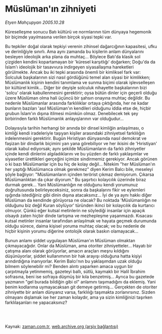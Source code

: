 # Müslüman'ın zihniyeti

*Etyen Mahçupyan 2005.10.28*

<td class="columnist-detail">
<p>Küreselleşme sonucu Batı kültürü ve normlarının tüm dünyaya hegemonik bir biçimde yayılmasına verilen birçok siyasi tepki var.</p>
<p>
<div id="haberMetinDiv">
<p>Bu tepkiler doğal olarak tepkiyi verenin zihinsel dağarcığının kapasitesi, ufku ve derinliğiyle sınırlı. Ama aynı zamanda bu kişilerin anlam dünyalarını besleyen ideolojik arka plana da muhtaç... Böylece Batı'da klasik sol çizgiden kendini kopartamayan bir 'küresel karşıtlığı' doğarken; Doğu'da da İslam'ı ideolojik bir tasavvura indirgeyen siyasallaşma hareketleri görülmekte. Ancak bu iki tepki arasında önemli bir kimliksel fark var: Solculuk başkalarının sizi nasıl gördüğünü temel alan siyasi bir kimlikken; Müslümanlık kişinin kendini tanımlama ve sunma biçimi olarak işlevselleşen bir kültürel kimlik... Diğer bir deyişle solculuk nihayette başkalarının bizi 'solcu' olarak kabullenmesini gerektirir; oysa bütün dinler için geçerli olduğu üzere Müslüman olma hali üçüncü bir şahsın onayına muhtaç değildir. Bu nedenle Müslümanlar arasında farklılıklar ortaya çıktığında, her ne kadar bunların bazıları 'asıl Müslüman'ın kendileri olduğunu iddia etse de, hiçbir grubun İslam'ın dışına itilmesi mümkün olmaz. Denebilecek tek şey birbirinden farklı Müslümanlık anlayışlarının var olduğudur...
<p> Dolayısıyla tarihin herhangi bir anında bir dinsel kimliğin anlaşılması, o kimliği kendi iradeleriyle taşıyan kişiler arasındaki zihniyetsel farklılığın irdelenmesini gerektirir. Bugün Hıristiyan dünyasında nasıl demokrat ve faşizan bir dindarlık biçimini yan yana görebiliyor ve her ikisini de 'Hıristiyan' olarak kabul ediyorsak; aynı şekilde Müslümanların da farklı zihniyetler içinde kendi dinlerini algıladıklarını ve bu yüzden de farklı yaklaşımlar ve siyasetler ürettikleri gerçeğini içimize sindirmemiz gerekiyor. Ancak görünen o ki bazı Müslümanlar için bu hiç de kolay değil... Nitekim "her Müslüman'ın her yaptığı Müslümanca olmak gerekmez" diyen Kerim Balcı bile, meseleyi şöyle bağlıyor: "Müslümanların içinden terörist çıkmaz demiyorum. Çıkarsa Müslümanlıktan da çıkar diyorum." Bu şaşırtıcı kolaycılık üzerinde biraz durmak gerek... Yani Müslümanlığın ne olduğunu kendi yorumunuz doğrultusunda belirleyeceksiniz, sonra da başkalarını fikir ve eylemleri ışığında istediğiniz gibi dinin dışına atacaksınız... İyi de ya aynı hakkı diğer Müslüman da kendinde görüyorsa ne olacak? Bu noktada 'Müslümanlığın ne olduğunu biz değil Kuran söylüyor' türünden ikinci bir kolaycılık da kurtarıcı olmuyor. Çünkü eğer kutsal metinlerin ne söylediği insanlar için apaçık olsaydı zaten hiçbir dinde tartışma ve mezhepleşme yaşanmazdı. Kısacası kutsal metinler insanlar tarafından anlaşılmak ve hayata geçmek durumunda olduğu sürece, daima kişisel yoruma muhtaç olacak; ve bu nedenle de hiçbir kişinin yorumu diğerine ontolojik olarak baskın olamayacak...
<p> Bunun anlamı şiddet uygulayan Müslüman'ın Müslüman olmaktan çıkmayacağıdır. Onlar da Müslüman, ama otoriter zihniyetteler... Hayatı bir çatışma alanı olarak görüyorlar, amacın araçları meşru kıldığını düşünüyorlar, şiddet kullanımının bir hak arayışı olduğuna hatta kişiyi arındırdığına inanıyorlar. Kerim Balcı'nın bu yaklaşımdan uzak olduğu bilmem söylenebilir mi? Benden alıntı yaparken amaca uygun bir çarpıtmayla yetinmemiş, gazeteyi ballı, sütlü, kaymaklı bir Halil İbrahim sofrasına, beni ise sofraya düşmüş bir kıla benzetmiş... Ayrıca bu gazetede yazmanın "gel burada bildiğin gibi ol" anlamını taşımadığını da eklemiş. Yani benim kodlarıma uymayacaksan git demeye getirmiş... Gerçekten de otoriter zihniyette bir anlam dünyanız varsa, farklılığı taşımakta zorlanırsınız. Sizden olmayanı dışlamak ise her zaman kolaydır, ama ya sizin kimliğinizi taşırken farklılaşanları ne yapacaksınız?</p></p></p></div>
</p>


<p><br>
		 </br></p></td>

Kaynak: [zaman.com.tr](http://zaman.com.tr/yazar.do?yazino=224186), [web.archive.org (arşiv bağlantısı)](http://web.archive.org/web/20120315050105/http://www.zaman.com.tr/yazar.do?yazino=224186)
